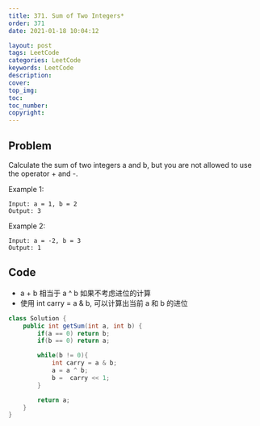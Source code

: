 ```yaml
---
title: 371. Sum of Two Integers*
order: 371
date: 2021-01-18 10:04:12

layout: post
tags: LeetCode
categories: LeetCode
keywords: LeetCode
description:
cover:
top_img:
toc:
toc_number:
copyright:
---
```


## Problem

Calculate the sum of two integers a and b, but you are not allowed to use the operator + and -.

Example 1:

```
Input: a = 1, b = 2
Output: 3
```

Example 2:

```
Input: a = -2, b = 3
Output: 1
```

## Code

- a + b 相当于 a ^ b 如果不考虑进位的计算
- 使用 int carry = a & b, 可以计算出当前 a 和 b 的进位

```java
class Solution {
    public int getSum(int a, int b) {
        if(a == 0) return b;
        if(b == 0) return a;

        while(b != 0){
            int carry = a & b;
            a = a ^ b;
            b =  carry << 1;
        }

        return a;
    }
}
```
